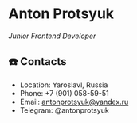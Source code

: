 # Anton Protsyuk
*Junior Frontend Developer*

## ☎️ Contacts
* Location: Yaroslavl, Russia
* Phone: +7 (901) 058-59-51
* Email: antonprotsyuk@yandex.ru
* Telegram: @antonprotsyuk